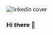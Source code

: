![linkedin cover](https://github.com/shahin-haque/shahin-haque/assets/121669707/881c74d2-134c-43ff-bbab-5fb298d36ce1)

### Hi there 👋

<!--
**shahin-haque/shahin-haque** is a ✨ _special_ ✨ repository because its `README.md` (this file) appears on your GitHub profile.

Here are some ideas to get you started:

- 🔭 I’m currently working on ...
- 🌱 I’m currently learning ...
- 👯 I’m looking to collaborate on ...
- 🤔 I’m looking for help with ...
- 💬 Ask me about ...
- 📫 How to reach me: ...
- 😄 Pronouns: ...
- ⚡ Fun fact: ...
-->
